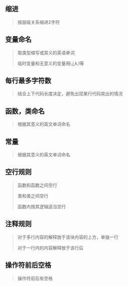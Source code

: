 ## 缩进

> 按层级关系缩进2字符

## 变量命名

> 取类型缩写或其义的英语单词
>
> 临时变量和无意义的变量用i,j,k,l等

## 每行最多字符数

> 结合上下代码长度决定，避免出现某行代码突出的情况

## 函数，类命名

> 根据其意义的英文单词命名

## 常量

> 根据其意义的英文单词命名

## 空行规则

> 函数和函数之间空行
>
> 类和类之间空行
>
> 函数内按其逻辑适当空行

## 注释规则

> 对于多行内容的解释放于该块内容的上方，单独一行
>
> 对于一行内的内容解释放于该行后

## 操作符前后空格

> 操作符前后有空格
